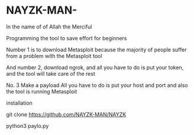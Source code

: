 # NAYZK-MAN-

In the name of of Allah the Merciful 

Programming the tool to save effort for beginners

Number 1 is to download Metasploit because the majority of people suffer from a problem with the Metasploit tool  

And number 2, download ngrok, and all you have to do is put your token, and the tool will take care of the rest 

No. 3 Make a payload All you have to do is put your host and port and also the tool is running Metasploit 

installation 

git clone https://github.com/NAYZK-MAN/NAYZK

python3 paylo.py 
